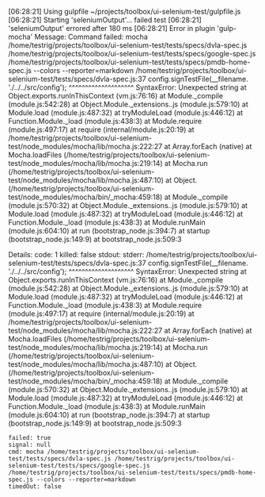 [06:28:21] Using gulpfile ~/projects/toolbox/ui-selenium-test/gulpfile.js
[06:28:21] Starting 'seleniumOutput'...
failed test
[06:28:21] 'seleniumOutput' errored after 180 ms
[06:28:21] Error in plugin 'gulp-mocha'
Message:
    Command failed: mocha /home/testrig/projects/toolbox/ui-selenium-test/tests/specs/dvla-spec.js /home/testrig/projects/toolbox/ui-selenium-test/tests/specs/google-spec.js /home/testrig/projects/toolbox/ui-selenium-test/tests/specs/pmdb-home-spec.js --colors --reporter=markdown
/home/testrig/projects/toolbox/ui-selenium-test/tests/specs/dvla-spec.js:37
config.signTestFile(__filename. './../../src/config');
                                ^^^^^^^^^^^^^^^^^^^^
SyntaxError: Unexpected string
    at Object.exports.runInThisContext (vm.js:76:16)
    at Module._compile (module.js:542:28)
    at Object.Module._extensions..js (module.js:579:10)
    at Module.load (module.js:487:32)
    at tryModuleLoad (module.js:446:12)
    at Function.Module._load (module.js:438:3)
    at Module.require (module.js:497:17)
    at require (internal/module.js:20:19)
    at /home/testrig/projects/toolbox/ui-selenium-test/node_modules/mocha/lib/mocha.js:222:27
    at Array.forEach (native)
    at Mocha.loadFiles (/home/testrig/projects/toolbox/ui-selenium-test/node_modules/mocha/lib/mocha.js:219:14)
    at Mocha.run (/home/testrig/projects/toolbox/ui-selenium-test/node_modules/mocha/lib/mocha.js:487:10)
    at Object.<anonymous> (/home/testrig/projects/toolbox/ui-selenium-test/node_modules/mocha/bin/_mocha:459:18)
    at Module._compile (module.js:570:32)
    at Object.Module._extensions..js (module.js:579:10)
    at Module.load (module.js:487:32)
    at tryModuleLoad (module.js:446:12)
    at Function.Module._load (module.js:438:3)
    at Module.runMain (module.js:604:10)
    at run (bootstrap_node.js:394:7)
    at startup (bootstrap_node.js:149:9)
    at bootstrap_node.js:509:3

Details:
    code: 1
    killed: false
    stdout: 
    stderr: /home/testrig/projects/toolbox/ui-selenium-test/tests/specs/dvla-spec.js:37
config.signTestFile(__filename. './../../src/config');
                                ^^^^^^^^^^^^^^^^^^^^
SyntaxError: Unexpected string
    at Object.exports.runInThisContext (vm.js:76:16)
    at Module._compile (module.js:542:28)
    at Object.Module._extensions..js (module.js:579:10)
    at Module.load (module.js:487:32)
    at tryModuleLoad (module.js:446:12)
    at Function.Module._load (module.js:438:3)
    at Module.require (module.js:497:17)
    at require (internal/module.js:20:19)
    at /home/testrig/projects/toolbox/ui-selenium-test/node_modules/mocha/lib/mocha.js:222:27
    at Array.forEach (native)
    at Mocha.loadFiles (/home/testrig/projects/toolbox/ui-selenium-test/node_modules/mocha/lib/mocha.js:219:14)
    at Mocha.run (/home/testrig/projects/toolbox/ui-selenium-test/node_modules/mocha/lib/mocha.js:487:10)
    at Object.<anonymous> (/home/testrig/projects/toolbox/ui-selenium-test/node_modules/mocha/bin/_mocha:459:18)
    at Module._compile (module.js:570:32)
    at Object.Module._extensions..js (module.js:579:10)
    at Module.load (module.js:487:32)
    at tryModuleLoad (module.js:446:12)
    at Function.Module._load (module.js:438:3)
    at Module.runMain (module.js:604:10)
    at run (bootstrap_node.js:394:7)
    at startup (bootstrap_node.js:149:9)
    at bootstrap_node.js:509:3

    failed: true
    signal: null
    cmd: mocha /home/testrig/projects/toolbox/ui-selenium-test/tests/specs/dvla-spec.js /home/testrig/projects/toolbox/ui-selenium-test/tests/specs/google-spec.js /home/testrig/projects/toolbox/ui-selenium-test/tests/specs/pmdb-home-spec.js --colors --reporter=markdown
    timedOut: false

